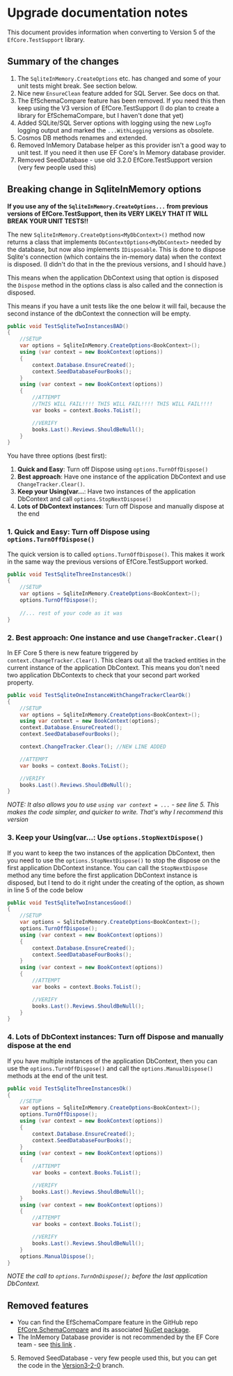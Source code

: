 # Upgrade documentation notes

This document provides information when converting to Version 5 of the `EfCore.TestSupport` library.

## Summary of the changes

1. The `SqliteInMemory.CreateOptions` etc. has changed and some of your unit tests might break. See section below.
2. Nice new `EnsureClean` feature added for SQL Server. See docs on that.
2. The EfSchemaCompare feature has been removed. If you need this then keep using the V3 version of EfCore.TestSupport (I do plan to create a library for EfSchemaCompare, but I haven't done that yet)
3. Added SQLite/SQL Server options with logging using the new `LogTo` logging output and marked the `...WithLogging` versions as obsolete.
4. Cosmos DB methods renames and extended.
4. Removed InMemory Database helper as this provider isn't a good way to unit test. If you need it then use EF Core's In Memory database provider.
5. Removed SeedDatabase - use old 3.2.0 EfCore.TestSupport version (very few people used this)


## Breaking change in SqliteInMemory options

**If you use any of the `SqliteInMemory.CreateOptions...` from previous versions of EfCore.TestSupport, then its VERY LIKELY THAT IT WILL BREAK YOUR UNIT TESTS!!**

The new `SqliteInMemory.CreateOptions<MyDbContext>()` method now returns a class that implements `DbContextOptions<MyDbContext>` needed by the database, but now also implements `IDisposable`. This is done to dispose Sqlite's connection (which contains the in-memory data) when the context is disposed. (I didn't do that in the the previous versions, and I should have.)

This means when the application DbContext using that option is disposed the `Dispose` method in the options class is also called and the connection is disposed.

This means if you have a unit tests like the one below it will fail, because the second instance of the dbContext the connection will be empty.

```c#
public void TestSqliteTwoInstancesBAD()
{
    //SETUP
    var options = SqliteInMemory.CreateOptions<BookContext>();
    using (var context = new BookContext(options))
    {
        context.Database.EnsureCreated();
        context.SeedDatabaseFourBooks(); 
    }
    using (var context = new BookContext(options))
    {
        //ATTEMPT
        //THIS WILL FAIL!!!! THIS WILL FAIL!!!! THIS WILL FAIL!!!!
        var books = context.Books.ToList();

        //VERIFY
        books.Last().Reviews.ShouldBeNull();
    }
}
```

You have three options (best first):

1. **Quick and Easy**: Turn off Dispose using `options.TurnOffDispose()`
2. **Best approach**: Have one instance of the application DbContext and use `ChangeTracker.Clear()`.
3. **Keep your Using(var...**: Have two instances of the application DbContext and call `options.StopNextDispose()`
4. **Lots of DbContext instances**: Turn off Dispose and manually dispose at the end

### 1. **Quick and Easy**: Turn off Dispose using `options.TurnOffDispose()`

The quick version is to called `options.TurnOffDispose()`. This makes it work in the same way the previous versions of EfCore.TestSupport worked.

```c#
public void TestSqliteThreeInstancesOk()
{
    //SETUP
    var options = SqliteInMemory.CreateOptions<BookContext>();
    options.TurnOffDispose();
    
    //... rest of your code as it was
}
```

### 2. **Best approach**: One instance and use `ChangeTracker.Clear()`

In EF Core 5 there is new feature triggered by `context.ChangeTracker.Clear()`. This clears out all the tracked entities in the current instance of the application DbContext. This means you don't need two application DbContexts to check that your second part worked property. 

```c#
public void TestSqliteOneInstanceWithChangeTrackerClearOk()
{
    //SETUP
    var options = SqliteInMemory.CreateOptions<BookContext>();
    using var context = new BookContext(options);
    context.Database.EnsureCreated();
    context.SeedDatabaseFourBooks();

    context.ChangeTracker.Clear(); //NEW LINE ADDED

    //ATTEMPT
    var books = context.Books.ToList();

    //VERIFY
    books.Last().Reviews.ShouldBeNull();
}
```

*NOTE: It also allows you to use `using var context = ...` - see line 5. This makes the code simpler, and quicker to write. That's why I recommend this version*

### 3. **Keep your Using(var...**: Use `options.StopNextDispose()`

If you want to keep the two instances of the application DbContext, then you need to use the `options.StopNextDispose()` to stop the dispose on the first application DbContext instance. You can call the `StopNextDispose` method any time before the first application DbContext instance is disposed, but I tend to do it right under the creating of the option, as shown in line 5 of the code below

```c#
public void TestSqliteTwoInstancesGood()
{
    //SETUP
    var options = SqliteInMemory.CreateOptions<BookContext>();
    options.TurnOffDispose();
    using (var context = new BookContext(options))
    {
        context.Database.EnsureCreated();
        context.SeedDatabaseFourBooks(); 
    }
    using (var context = new BookContext(options))
    {
        //ATTEMPT
        var books = context.Books.ToList();

        //VERIFY
        books.Last().Reviews.ShouldBeNull();
    }
}
```

### 4. **Lots of DbContext instances**: Turn off Dispose and manually dispose at the end

If you have multiple instances of the application DbContext, then you can use the `options.TurnOffDispose()` and call the `options.ManualDispose()` methods at the end of the unit test.

```c#
public void TestSqliteThreeInstancesOk()
{
    //SETUP
    var options = SqliteInMemory.CreateOptions<BookContext>();
    options.TurnOffDispose();
    using (var context = new BookContext(options))
    {
        context.Database.EnsureCreated();
        context.SeedDatabaseFourBooks(); 
    }
    using (var context = new BookContext(options))
    {
        //ATTEMPT
        var books = context.Books.ToList();

        //VERIFY
        books.Last().Reviews.ShouldBeNull();
    } 
    using (var context = new BookContext(options))
    {
        //ATTEMPT
        var books = context.Books.ToList(); 

        //VERIFY
        books.Last().Reviews.ShouldBeNull();
    }
    options.ManualDispose();
}
```

*NOTE the call to `options.TurnOnDispose();` before the last application DbContext.*



## Removed features

- You can find the EfSchemaCompare feature in the GitHub repo [EfCore.SchemaCompare](https://github.com/JonPSmith/EfCore.SchemaCompare) and its associated [NuGet package](https://www.nuget.org/packages/EfCore.SchemaCompare/).
- The InMemory Database provider is not recommended by the EF Core team - see [this link](https://docs.microsoft.com/en-us/ef/core/testing/#approach-3-the-ef-core-in-memory-database) .
5. Removed SeedDatabase - very few people used this, but you can get the code in the [Version3-2-0](https://github.com/JonPSmith/EfCore.TestSupport/tree/Version3-2-0) branch.
